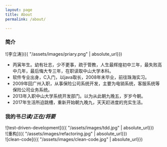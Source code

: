 ```yaml
---
layout: page
title: About
permalink: /about/

---
```


### 简介
![李立涛]({{ "/assets/images/priary.png" | absolute_url}})


* 丙寅年生。幼有壮志，少不更事，疏于管教，人生最辉煌初中三年，最失败高中几年，最后悔大专三年，在职读取中山大学本科。
* 软件专业出身，C入门，以java取长，2008年未毕业，前往珠海实习。
* 2009年回广州入职，从事保险公司系统开发，主要为电销系统，客服系统等保险公司业务系统。
* 2013年入职中山大学系统开发部门。以为从此朝九晚五，岁岁今朝。
* 2017年生活所迫跳槽，重新开始朝九晚九，天天赶进度的充实生活。

### 我的书*已读/正在/将要*

<div class="container">
<div class="row">

<div class="col-sm-6 col-md-4 col-lg-3 postSpan">
![test-driven-development]({{ "/assets/images/tdd.jpg" | absolute_url}})
</div>


<div class="col-sm-6 col-md-4 col-lg-3 postSpan">
![重构]({{ "/assets/images/refactoring.jpg" | absolute_url}})
</div>

<div class="col-sm-6 col-md-4 col-lg-3 postSpan">
![clean-code]({{ "/assets/images/clean-code.jpg" | absolute_url}})
</div>

</div>
</div>

[jekyll-organization]: https://github.com/jekyll
